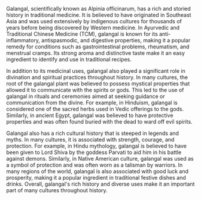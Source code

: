 Galangal, scientifically known as Alpinia officinarum, has a rich and storied history in traditional medicine. It is believed to have originated in Southeast Asia and was used extensively by indigenous cultures for thousands of years before being discovered by Western medicine. In Ayurvedic and Traditional Chinese Medicine (TCM), galangal is known for its anti-inflammatory, antispasmodic, and digestive properties, making it a popular remedy for conditions such as gastrointestinal problems, rheumatism, and menstrual cramps. Its strong aroma and distinctive taste make it an easy ingredient to identify and use in traditional recipes.

In addition to its medicinal uses, galangal also played a significant role in divination and spiritual practices throughout history. In many cultures, the root of the galangal plant was believed to possess mystical properties that allowed it to communicate with the spirits or gods. This led to the use of galangal in rituals and ceremonies aimed at seeking guidance or communication from the divine. For example, in Hinduism, galangal is considered one of the sacred herbs used in Vedic offerings to the gods. Similarly, in ancient Egypt, galangal was believed to have protective properties and was often found buried with the dead to ward off evil spirits.

Galangal also has a rich cultural history that is steeped in legends and myths. In many cultures, it is associated with strength, courage, and protection. For example, in Hindu mythology, galangal is believed to have been given to Lord Shiva by the goddess Parvati to aid him in his battle against demons. Similarly, in Native American culture, galangal was used as a symbol of protection and was often worn as a talisman by warriors. In many regions of the world, galangal is also associated with good luck and prosperity, making it a popular ingredient in traditional festive dishes and drinks. Overall, galangal's rich history and diverse uses make it an important part of many cultures throughout history.
